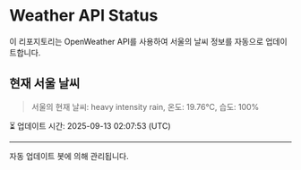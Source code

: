 
# Weather API Status

이 리포지토리는 OpenWeather API를 사용하여 서울의 날씨 정보를 자동으로 업데이트합니다.

## 현재 서울 날씨
> 서울의 현재 날씨: heavy intensity rain, 온도: 19.76°C, 습도: 100%

⏳ 업데이트 시간: 2025-09-13 02:07:53 (UTC)

---
자동 업데이트 봇에 의해 관리됩니다.
